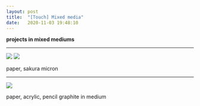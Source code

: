 ```yaml
---
layout: post
title:  "[Touch] Mixed media"
date:   2020-11-03 19:48:10
---
```


**projects in mixed mediums**

-----------------------------------------------------------

<img src="https://i.imgur.com/MQPTUa3.jpg">

<img src="https://i.imgur.com/zIlrJxA.jpg">

paper, sakura micron

-----------------------------------------------------------

<img src="https://i.imgur.com/YxIlNmJ.jpg">

paper, acrylic, pencil graphite in medium

